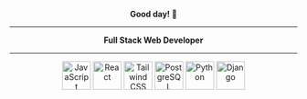 <p align="center">
  <strong>Good day! 🫡</strong>
</p>

<hr>

<p align="center">
  <strong>Full Stack Web Developer</strong>
</p>

<hr>

<p align="center">
  <img src="https://cdn.svgporn.com/logos/javascript.svg" alt="JavaScript" width="50" height="50"/> 
  <img src="https://cdn.svgporn.com/logos/react.svg" alt="React" width="50" height="50"/> 
  <img src="https://cdn.svgporn.com/logos/tailwindcss-icon.svg" alt="Tailwind CSS" width="50" height="50"/>
  <img src="https://cdn.svgporn.com/logos/postgresql.svg" alt="PostgreSQL" width="50" height="50"/>
  <img src="https://cdn.svgporn.com/logos/python.svg" alt="Python" width="50" height="50"/>
  <img src="https://cdn.svgporn.com/logos/django.svg" alt="Django" width="50" height="50"/>
</p>


 

<!--
**lukacafuta/lukacafuta** is a ✨ _special_ ✨ repository because its `README.md` (this file) appears on your GitHub profile.
-->
